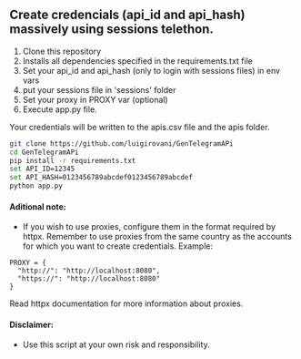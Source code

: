 ## Create credencials (api_id and api_hash) massively using sessions telethon.

1. Clone this repository
2. Installs all dependencies specified in the requirements.txt file
3. Set your api_id and api_hash (only to login with sessions files) in env vars
4. put your sessions file in 'sessions' folder
5. Set your proxy in PROXY var (optional)
6. Execute app.py file.

Your credentials will be written to the apis.csv file and the apis folder.

```bash
git clone https://github.com/luigirovani/GenTelegramAPi
cd GenTelegramAPi
pip install -r requirements.txt
set API_ID=12345
set API_HASH=0123456789abcdef0123456789abcdef
python app.py
```

#### Aditional note:
- If you wish to use proxies, configure them in the format required by httpx. Remember to use proxies from the same country as the accounts for which you want to create credentials.
Example:
```
PROXY = {
  "http://": "http://localhost:8080",
  "https://": "http://localhost:8080"
}
```
Read httpx documentation for more information about proxies.

#### Disclaimer:
- Use this script at your own risk and responsibility.
